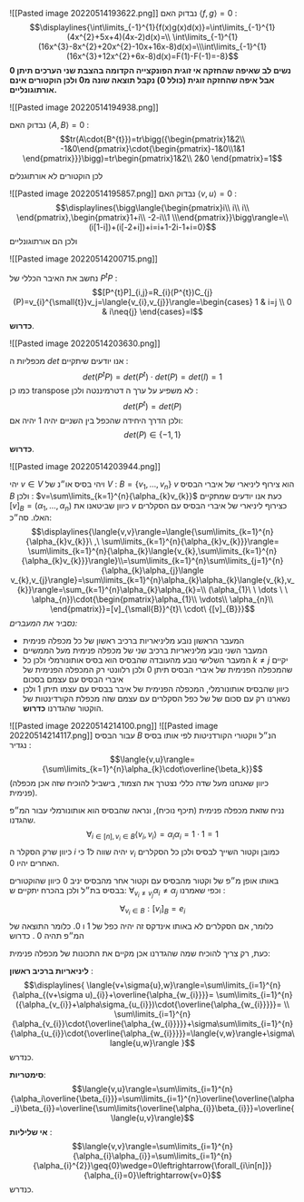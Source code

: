![[Pasted image 20220514193622.png]]
נבדוק האם $\langle{f,g}\rangle=0$ : 
$$\displaylines{\int\limits_{-1}^{1}{f(x)g(x)d(x)}=\int\limits_{-1}^{1}(4x^{2}+5x+4)(4x-2)d(x)=\\ \int\limits_{-1}^{1}(16x^{3}-8x^{2}+20x^{2}-10x+16x-8)d(x)=\\\int\limits_{-1}^{1}(16x^{3}+12x^{2}+6x-8)d(x)=F(1)-F(-1)=-8}$$
__נשים לב שאיפה שהחזקה אי זוגית הפונקצייה הקדומה בהצבת שני הערכים תיתן 0 אבל איפה שהחזקה זוגית (כולל 0) נקבל תוצאה שונה מ0 ולכן הוקטורים אינם אורתוגונליים.__


![[Pasted image 20220514194938.png]]

נבדוק האם $\langle{A,B}\rangle=0$ : 
$$tr(A\cdot{B^{t}})=tr\bigg({\begin{pmatrix}1&2\\ -1&0\end{pmatrix}\cdot{\begin{pmatrix}-1&0\\1&1 \end{pmatrix}}}\bigg)=tr\begin{pmatrix}1&2\\ 2&0 \end{pmatrix}=1$$

לכן הוקטורים לא אורתוגנלים 

![[Pasted image 20220514195857.png]]
נבדוק האם $\langle{v,u}\rangle=0$ : 
$$\displaylines{\bigg\langle{\begin{pmatrix}i\\ i\\ i\\ \end{pmatrix},\begin{pmatrix}1+i\\ -2-i\\1 \\\end{pmatrix}}\bigg\rangle=\\(i[1-i])+(i[-2+i])+i=i+1-2i-1+i=0}$$
ולכן הם אורתוגונליים


![[Pasted image 20220514200715.png]]

נחשב את האיבר הכללי של $P^{t}P$ :
$$[P^{t}P]_{i,j}=R_{i}(P^{t})C_{j}(P)=v_{i}^{\small{t}}v_j=\langle{v_{i},v_{j}}\rangle=\begin{cases}
    1 & i=j \\
     0 & i\neq{j}
  \end{cases}=I$$
  __כדרוש__.

![[Pasted image 20220514203630.png]]

מכפליות ה $det$ אנו יודעים שיתקיים :
$$det(P^{t}P)=det(P^{t})\cdot{det(P)}=det(I)=1$$
כמו כן transpose לא משפיע על ערך ה דטרמיננטה ולכן :
$$det(P^{t})=det(P)$$
ולכן הדרך היחידה שהכפל בין השניים יהיה $1$ יהיה אם: 
$$det(P)\in \{ -1,1\}$$
__כדרוש__.


![[Pasted image 20220514203944.png]]

יהי $v\in{V}$ ויהי בסיס או״נ של $V$ : $B=\{{v_{1},\dots,v_{n}}\}$  $v$ הוא צירוף ליניארי של איברי הבסיס $B$ ולכן : $v=\sum\limits_{k=1}^{n}{\alpha_{k}v_{k}}$ כעת אנו יודעים שמתקיים $[v]_{B}=(\alpha_{1},\dots,\alpha_{n})$ כיוון שביטאנו את $v$ כצירוף ליניארי של איברי הבסיס עם הסקלרים האלו. סה״כ: 
$$\displaylines{\langle{v,v}\rangle=\langle{\sum\limits_{k=1}^{n}{\alpha_{k}v_{k}}\ ,\ \sum\limits_{k=1}^{n}{\alpha_{k}v_{k}}}\rangle= \sum\limits_{k=1}^{n}{\alpha_{k}\langle{v_{k},\sum\limits_{k=1}^{n}{\alpha_{k}v_{k}}}\rangle}\\=\sum\limits_{k=1}^{n}\sum\limits_{j=1}^{n}{\alpha_{k}\alpha_{j}\langle v_{k},v_{j}\rangle}=\sum\limits_{k=1}^{n}\alpha_{k}\alpha_{k}\langle{v_{k},v_{k}}\rangle=\sum_{k=1}^{n}\alpha_{k}\alpha_{k}=\\ (\alpha_{1}\ \ \dots \ \ \alpha_{n})\cdot{\begin{pmatrix}\alpha_{1}\\ \vdots\\ \alpha_{n}\\ \end{pmatrix}}=[v]_{\small{B}}^{t}\ \cdot\ {[v]_{B}}}$$
_נסביר את המעברים:_ 
* המעבר הראשון נובע מליניאריות ברכיב ראשון של כל מכפלה פנימית
* המעבר השני נובע מליניאריות ברכיב שני של מכפלה פנימית מעל הממשיים
* המעבר השלישי נובע מהעובדה שהבסיס הוא בסיס אותונורמלי ולכן כל $k\neq{j}$ יקיים שהמכפלה הפנימית של איברי הבסיס תיתן $0$ ולכן רלוונטי רק המכפלה הפנימית של איברי הבסיס עם עצמם בסכום
* כיוון שהבסיס אותונורמלי, המכפלה הפנימית של איבר בבסיס עם עצמו תיתן 1 ולכן נשארנו רק עם סכום של של כפל הסקלרים עם עצמם שזה מכפלת הקורדינטות של הוקטור שהגדרנו __כדרוש__.


![[Pasted image 20220514214100.png]]
![[Pasted image 20220514214117.png]]
עבור הבסיס $B$ הנ״ל ווקטורי הקורדניטות לפי אותו בסיס נגדיר : 
$$\langle{v,u}\rangle={\sum\limits_{k=1}^{n}\alpha_{k}\cdot\overline{\beta_k}}$$
(כיוון שאנחנו מעל שדה כללי נצטרך את הצמוד, בישביל להוכיח שזה אכן מכפלה פנימית).

נניח שזאת מכפלה פנימית (תיכף נוכיח), ונראה שהבסיס הוא אותונורמלי עבור המ״פ שהגדנו. 
$$\forall_{i\in{[n],v_i\in{B}}}{\langle{v_{i},v_i}\rangle}=\alpha_{i}\alpha_{i}=1\cdot1 = 1$$
כיוון שרק הסקלר ה $i$ יהיה שווה ל1 כי $v_{i}$ כמובן וקטור השייך לבסיס ולכן כל הסקלרים האחרים יהיו 0.

באותו אופן מ״פ של וקטור מהבסיס עם וקטור אחר מהבסיס יניב $0$ כיוון שהוקטורים בבסיס בת״ל ולכן בהכרח יתקיים ש: $\forall_{v_{i}\neq{v_{j}}}{\alpha_{i}\neq{\alpha_{j}}}$ וכפי שאמרנו :
$$\forall_{v_{i}\in B}:{[v_{i}]_{B}=e_{i}}$$
כלומר, אם הסקלרים לא באותו אינדקס זה יהיה כפל של $1$ ו $0$. כלומר התוצאה של המ״פ תהיה $0$ . כדרוש

כעת, רק צריך להוכיח שמה שהגדרנו אכן מקיים את התכונות של מכפלה פנימית:

__ליניאריות ברכיב ראשון__ : 
$$\displaylines{
\langle{v+\sigma{u},w}\rangle=\sum\limits_{i=1}^{n}{\alpha_{(v+\sigma u)_{i}}+\overline{\alpha_{w_{i}}}}= \sum\limits_{i=1}^{n}({\alpha_{v_{i}}+\alpha\sigma_{u_{i}})\cdot{\overline{\alpha_{w_{i}}}}}= \\ \sum\limits_{i=1}^{n}{\alpha_{v_{i}}\cdot{\overline{\alpha_{w_{i}}}}}+\sigma\sum\limits_{i=1}^{n}{\alpha_{u_{i}}\cdot{\overline{\alpha_{w_{i}}}}}=\langle{v,w}\rangle+\sigma\langle{u,w}\rangle
}$$
כנדרש.

__סימטריות__:
$$\langle{v,u}\rangle=\sum\limits_{i=1}^{n}{\alpha_i\overline{\beta_{i}}}=\sum\limits_{i=1}^{n}\overline{\overline{\alpha_i}\beta_{i}}=\overline{\sum\limits{\overline{\alpha_{i}}\beta_{i}}}=\overline{\langle{u,v}\rangle}$$
__אי שליליות__ :
$$\langle{v,v}\rangle=\sum\limits_{i=1}^{n}{\alpha_{i}\alpha_{i}}=\sum\limits_{i=1}^{n}{\alpha_{i}^{2}}\geq{0}\wedge=0\leftrightarrow{\forall_{i\in[n]}}{\alpha_{i}=0}\leftrightarrow{v=0}$$
כנדרש.

